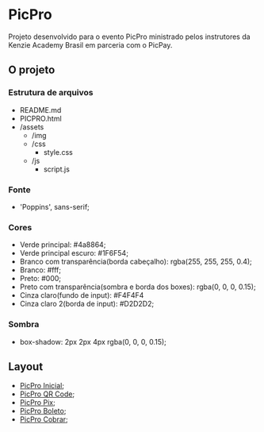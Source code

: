 # PicPro

Projeto desenvolvido para o evento PicPro ministrado pelos instrutores da Kenzie Academy Brasil em parceria com o PicPay.


## O projeto

### Estrutura de arquivos

- README.md
- PICPRO.html
- /assets
  - /img
  - /css
    - style.css
  - /js
    - script.js

### Fonte

- 'Poppins', sans-serif;

### Cores

- Verde principal: #4a8864;
- Verde principal escuro: #1F6F54;
- Branco com transparência(borda cabeçalho): rgba(255, 255, 255, 0.4);
- Branco: #fff;
- Preto: #000;
- Preto com transparência(sombra e borda dos boxes): rgba(0, 0, 0, 0.15);
- Cinza claro(fundo de input): #F4F4F4
- Cinza claro 2(borda de input): #D2D2D2;

### Sombra

- box-shadow: 2px 2px 4px rgba(0, 0, 0, 0.15);

## Layout

- [PicPro Inicial](./assets/img/layout.png);
- [PicPro QR Code](./assets/img/layout-qrcode.png);
- [PicPro Pix](./assets/img/layout-pix.png);
- [PicPro Boleto](./assets/img/layout-boleto.png);
- [PicPro Cobrar](./assets/img/layout-cobrar.png);

